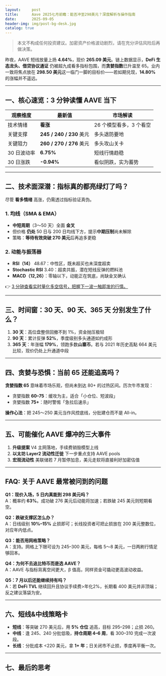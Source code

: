 ```yaml
---
layout:     post
title:      Aave 2025七月前瞻：能否冲至298美元？深度解析与操作指南
date:       2025-09-05
header-img: img/post-bg-desk.jpg
catalog: true
---
```


> 本文不构成任何投资建议。加密资产价格波动剧烈，请在充分评估风险后再做决策。

昨夜，AAVE 短线放量上扬 **4.64%**，现价 **265.09 美元**。链上数据显示，**DeFi 生态龙头、借贷协议通证** 仍被超九成看多指标包围，而**贪婪指数**已升温至 65。业内一致将焦点放在 **298.50 美元**这一临门一脚的目标价——若如期兑现，**14.80%** 的涨幅并不遥远。

---

## 一、核心速览：3 分钟读懂 AAVE 当下

| 观察维度 | 最新值 | 市场解读 |
|---|---|---|
| 技术情绪 | **看涨** | 26 个模型看多，3 个看空 |
| 关键支撑 | **245 / 240 / 230** 美元 | 多头退防要地 |
| 关键阻力 | **260 / 270 / 276** 美元 | 多头攻山关卡 |
| 30 日波动率 | **6.75%** | 短线行情趋稳 |
| 30 日涨跌 | **-0.94%** | 看似阴跌，实为蓄势 |

---

## 二、技术面深潜：指标真的都亮绿灯了吗？

尽管 **看多情绪** 高涨，仍需透过指标验证真伪。

### 1. 均线（SMA & EMA）
- **中短周期**（3～50 天）全面 **金叉**  
- 但价格 **仍处** 50 日与 200 日均线下方，提示**中期压制**尚未解除  
- 策略：**等待有效突破 270 美元**后再追多更稳

### 2. 动能与振荡器
- **RSI（14）** 48.67：中性区，既未超买也未深度超卖  
- **Stochastic RSI** 3.40：超卖共振，潜在短线反弹的燃料池  
- **MACD（12,26）**：零轴以下，动能正在筑底，尚缺金叉确认

👉 [3 分钟查看实时量化多空信号，把握下一波一触即发的行情。](https://okxdog.com/)

---

## 三、时间窗：**30 天、90 天、365 天** 分别发生了什么？

1. **30 天**：高位盘整但回撤不到 1%，资金抛压极轻  
2. **90 天**：累计反弹 **52%**，季度级别多头通道如约成形  
3. **365 天**：年涨幅 **179%**，领跑多数**山寨币**。若与 2021 年历史高點 664 美元比较，现价仍处上升通道中段

---

## 四、贪婪与恐惧：当前 65 还能追高吗？

**贪婪指数 65** 意味着市场乐观，但尚未到达 80+ 的过热区间。历次牛市发现：

- 贪婪指数 **60–75**：缓攻为主，适合「小仓位、短波段」  
- 贪婪指数 **75+**：随时警惕「急拉后速杀」

**操作心法**：把 245～250 美元当作风控底线，分批建仓而不是 All-in。

---

## 五、可能催化 AAVE 爆冲的三大事件

1. **升级提案** V4 主网落地，手续费销毁模型上线  
2. **以太坊 Layer2 流动性迁徙** 下一步重点支持 AAVE pools  
3. **宏观流动性** 美联储若 7 月暂停加息，美元走软将直接利好加密估值

---

## FAQ: 关于 AAVE 最常被问到的问题

**Q1：现价入场，5 日内真能到 298 美元吗？**  
A：概率约 **63%**。成功破 276 美元后动能将加速；若跌破 245 美元则短期看空。  

**Q2：跌破支撑区怎么办？**  
A：日线级别 **10%–15%** 止损即可；长线投资者可把止损放在 200 美元整数位，对应年内低点。

**Q3：能否用网格策略？**  
A：支持。网格上下限可设为 245–300 美元，每格 5～8 美元，一日两刷行情足够回本。

**Q4：为何不去追比特币而是选 AAVE？**  
A：AAVE 与指标背离空间更大，β 值高，同样资金可撬动更高波动收益。

**Q5：7 月以后还能继续持有吗？**  
A：若 **DeFi TVL** 继续回升且协议手续费>年化2%，长期看 400 美元并非顶端；反之建议落袋为安。

---

## 六、短线&中线策略卡

- **短线**：等突破 270 美元后，用 **5% 仓位** 追高，目标 295–298；止损 260。  
- **中线**：逢 245、240 分批低吸，**持仓周期 4–6 周**，看 300–310 完成一次波段。  
- **长线**：分批成本 <220 美元，拿 **1+ 年**；日关闭市不止损，季度再平衡一次。

---

## 七、最后的思考